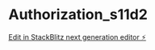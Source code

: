 # Authorization_s11d2

[Edit in StackBlitz next generation editor ⚡️](https://stackblitz.com/~/github.com/asyaisbil/Authorization_s11d2)